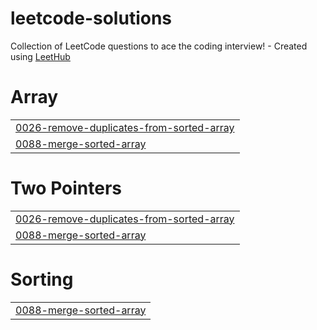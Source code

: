 # leetcode-solutions
Collection of LeetCode questions to ace the coding interview! - Created using [LeetHub](https://github.com/QasimWani/LeetHub)


# Array
|  |
| ------- |
| [0026-remove-duplicates-from-sorted-array](https://github.com/Akshayacse1010/leetcode-solutions/tree/master/0026-remove-duplicates-from-sorted-array) |
| [0088-merge-sorted-array](https://github.com/Akshayacse1010/leetcode-solutions/tree/master/0088-merge-sorted-array) |
# Two Pointers
|  |
| ------- |
| [0026-remove-duplicates-from-sorted-array](https://github.com/Akshayacse1010/leetcode-solutions/tree/master/0026-remove-duplicates-from-sorted-array) |
| [0088-merge-sorted-array](https://github.com/Akshayacse1010/leetcode-solutions/tree/master/0088-merge-sorted-array) |
# Sorting
|  |
| ------- |
| [0088-merge-sorted-array](https://github.com/Akshayacse1010/leetcode-solutions/tree/master/0088-merge-sorted-array) |